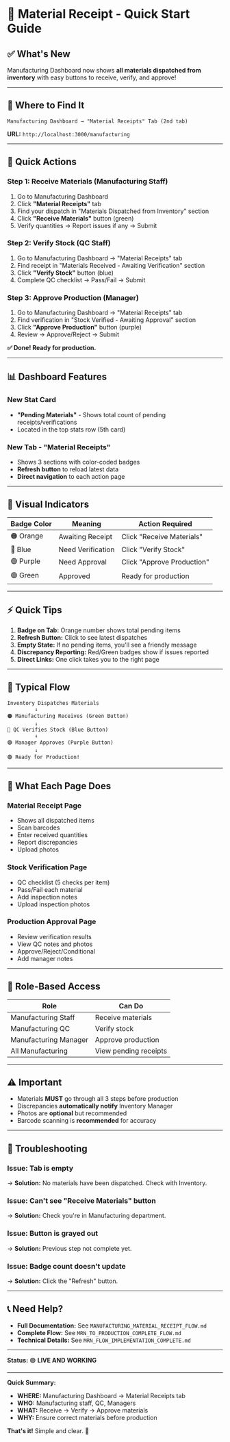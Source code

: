 # 🚀 Material Receipt - Quick Start Guide

## ✅ **What's New**

Manufacturing Dashboard now shows **all materials dispatched from inventory** with easy buttons to receive, verify, and approve!

---

## 📍 **Where to Find It**

```
Manufacturing Dashboard → "Material Receipts" Tab (2nd tab)
```

**URL:** `http://localhost:3000/manufacturing`

---

## 🎯 **Quick Actions**

### **Step 1: Receive Materials** (Manufacturing Staff)
1. Go to Manufacturing Dashboard
2. Click **"Material Receipts"** tab
3. Find your dispatch in "Materials Dispatched from Inventory" section
4. Click **"Receive Materials"** button (green)
5. Verify quantities → Report issues if any → Submit

### **Step 2: Verify Stock** (QC Staff)
1. Go to Manufacturing Dashboard → "Material Receipts" tab
2. Find receipt in "Materials Received - Awaiting Verification" section
3. Click **"Verify Stock"** button (blue)
4. Complete QC checklist → Pass/Fail → Submit

### **Step 3: Approve Production** (Manager)
1. Go to Manufacturing Dashboard → "Material Receipts" tab
2. Find verification in "Stock Verified - Awaiting Approval" section
3. Click **"Approve Production"** button (purple)
4. Review → Approve/Reject → Submit

**✅ Done! Ready for production.**

---

## 📊 **Dashboard Features**

### **New Stat Card**
- **"Pending Materials"** - Shows total count of pending receipts/verifications
- Located in the top stats row (5th card)

### **New Tab - "Material Receipts"**
- Shows 3 sections with color-coded badges
- **Refresh button** to reload latest data
- **Direct navigation** to each action page

---

## 🎨 **Visual Indicators**

| Badge Color | Meaning | Action Required |
|------------|---------|-----------------|
| 🟠 Orange | Awaiting Receipt | Click "Receive Materials" |
| 🔵 Blue | Need Verification | Click "Verify Stock" |
| 🟣 Purple | Need Approval | Click "Approve Production" |
| 🟢 Green | Approved | Ready for production |

---

## ⚡ **Quick Tips**

1. **Badge on Tab:** Orange number shows total pending items
2. **Refresh Button:** Click to see latest dispatches
3. **Empty State:** If no pending items, you'll see a friendly message
4. **Discrepancy Reporting:** Red/Green badges show if issues reported
5. **Direct Links:** One click takes you to the right page

---

## 🔄 **Typical Flow**

```
Inventory Dispatches Materials
         ↓
🟠 Manufacturing Receives (Green Button)
         ↓
🔵 QC Verifies Stock (Blue Button)
         ↓
🟣 Manager Approves (Purple Button)
         ↓
🟢 Ready for Production!
```

---

## 📝 **What Each Page Does**

### **Material Receipt Page**
- Shows all dispatched items
- Scan barcodes
- Enter received quantities
- Report discrepancies
- Upload photos

### **Stock Verification Page**
- QC checklist (5 checks per item)
- Pass/Fail each material
- Add inspection notes
- Upload inspection photos

### **Production Approval Page**
- Review verification results
- View QC notes and photos
- Approve/Reject/Conditional
- Add manager notes

---

## 🎯 **Role-Based Access**

| Role | Can Do |
|------|--------|
| Manufacturing Staff | Receive materials |
| Manufacturing QC | Verify stock |
| Manufacturing Manager | Approve production |
| All Manufacturing | View pending receipts |

---

## ⚠️ **Important**

- Materials **MUST** go through all 3 steps before production
- Discrepancies **automatically notify** Inventory Manager
- Photos are **optional** but recommended
- Barcode scanning is **recommended** for accuracy

---

## 🐛 **Troubleshooting**

### **Issue: Tab is empty**
→ **Solution:** No materials have been dispatched. Check with Inventory.

### **Issue: Can't see "Receive Materials" button**
→ **Solution:** Check you're in Manufacturing department.

### **Issue: Button is grayed out**
→ **Solution:** Previous step not complete yet.

### **Issue: Badge count doesn't update**
→ **Solution:** Click the "Refresh" button.

---

## 📞 **Need Help?**

- **Full Documentation:** See `MANUFACTURING_MATERIAL_RECEIPT_FLOW.md`
- **Complete Flow:** See `MRN_TO_PRODUCTION_COMPLETE_FLOW.md`
- **Technical Details:** See `MRN_FLOW_IMPLEMENTATION_COMPLETE.md`

---

**Status:** 🟢 **LIVE AND WORKING**

---

**Quick Summary:**
- **WHERE:** Manufacturing Dashboard → Material Receipts tab
- **WHO:** Manufacturing staff, QC, Managers
- **WHAT:** Receive → Verify → Approve materials
- **WHY:** Ensure correct materials before production

**That's it!** Simple and clear. 🎉